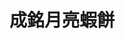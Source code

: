 ---
title: "成銘月亮蝦餅"
description: "成銘月亮蝦餅"
layout: shop
keywords:
  - 美食競賽
  - 台灣美食
  - 美食精選
datePublished: "2025-06-30"
dateModified: "2025-07-06"
city: "新北市"
district: "永和區"
address: "新北市永和區保平路18巷2號"
phone: "0979888215"
geo: "25.00835352193154, 121.51146774306527"
google_map: "https://maps.app.goo.gl/6JugaaFyeRSPZ2uu5"
footinder: "https://footinder.com.tw/%E6%96%B0%E5%8C%97%E5%B8%82%E6%B0%B8%E5%92%8C%E5%8D%80/362039/"
official: "https://www.instagram.com/chmin888/"
award:
  - name: "夜市王"
    year: "2024"
    entries:
      - nightMarket: "樂華夜市"
        food_type: "雞排"
        rank: "第六名"
      - nightMarket: "樂華夜市"
        food_type: "海鮮"
        rank: "第二名"

---